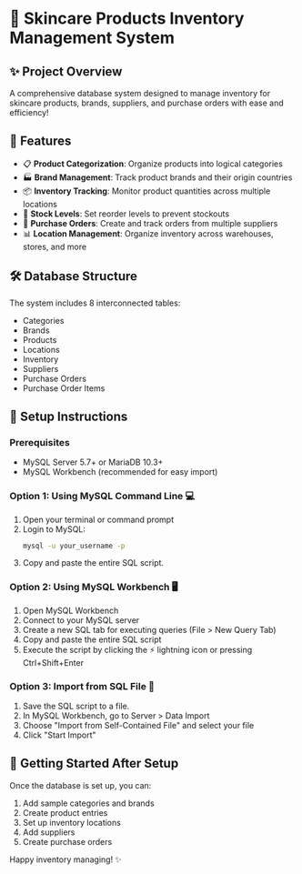 # 🧴 Skincare Products Inventory Management System 

## ✨ Project Overview

A comprehensive database system designed to manage inventory for skincare products, brands, suppliers, and purchase orders with ease and efficiency!

## 🌟 Features

- 📋 **Product Categorization**: Organize products into logical categories
- 🏭 **Brand Management**: Track product brands and their origin countries
- 📦 **Inventory Tracking**: Monitor product quantities across multiple locations
- 🔄 **Stock Levels**: Set reorder levels to prevent stockouts
- 🛒 **Purchase Orders**: Create and track orders from multiple suppliers
- 📊 **Location Management**: Organize inventory across warehouses, stores, and more

## 🛠️ Database Structure

The system includes 8 interconnected tables:
- Categories
- Brands
- Products
- Locations
- Inventory
- Suppliers
- Purchase Orders
- Purchase Order Items

## 🚀 Setup Instructions

### Prerequisites
- MySQL Server 5.7+ or MariaDB 10.3+
- MySQL Workbench (recommended for easy import)

### Option 1: Using MySQL Command Line 💻

1. Open your terminal or command prompt
2. Login to MySQL:
   ```bash
   mysql -u your_username -p
   ```
3. Copy and paste the entire SQL script.

### Option 2: Using MySQL Workbench 🖥️

1. Open MySQL Workbench
2. Connect to your MySQL server
3. Create a new SQL tab for executing queries (File > New Query Tab)
4. Copy and paste the entire SQL script
5. Execute the script by clicking the ⚡ lightning icon or pressing Ctrl+Shift+Enter

### Option 3: Import from SQL File 📁

1. Save the SQL script to a file.
2. In MySQL Workbench, go to Server > Data Import
3. Choose "Import from Self-Contained File" and select your file
4. Click "Start Import"

## 🎉 Getting Started After Setup

Once the database is set up, you can:

1. Add sample categories and brands
2. Create product entries
3. Set up inventory locations
4. Add suppliers
5. Create purchase orders

Happy inventory managing! ✨
